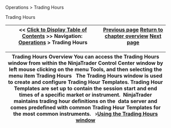 ﻿


Operations \> Trading Hours






















Trading Hours







| \<\< [Click to Display Table of Contents](trading_hours.md) \>\> **Navigation:**     [Operations](operations.md) \> Trading Hours | [Previous page](trade_performance_properties.md) [Return to chapter overview](operations.md) [Next page](using_the_trading_hours_window.md) |
| --- | --- |













| Trading Hours Overview You can access the Trading Hours window from within the NinjaTrader Control Center window by left mouse clicking on the menu Tools, and then selecting the menu item Trading Hours   The Trading Hours window is used to create and configure Trading Hour Templates. Trading Hour Templates are set up to contain the session start and end times of a specific market or instrument.  NinjaTrader maintains trading hour definitions on the  data server and comes predefined with common Trading Hour Templates for the most common instruments.    ›[Using the Trading Hours window](using_the_trading_hours_window.md) |
| --- |









